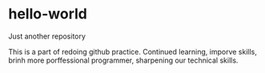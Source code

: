 # hello-world
Just another repository

This is a part of redoing github practice.
Continued learning,
imporve skills,
brinh more porffessional programmer,
sharpening our technical skills.
